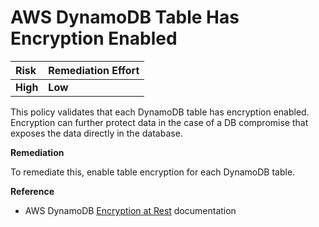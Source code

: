 # AWS DynamoDB Table Has Encryption Enabled

| Risk | Remediation Effort |
| :--- | :--- |
| **High** | **Low** |

This policy validates that each DynamoDB table has encryption enabled. Encryption can further protect data in the case of a DB compromise that exposes the data directly in the database.

**Remediation**

To remediate this, enable table encryption for each DynamoDB table.

**Reference**

* AWS DynamoDB [Encryption at Rest](https://docs.aws.amazon.com/amazondynamodb/latest/developerguide/EncryptionAtRest.html) documentation

